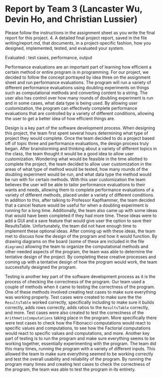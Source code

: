 # Report by Team 3 (Lancaster Wu, Devin Ho, and Christian Lussier)

Please follow the instructions in the assignment sheet as you write the final
report for this project.
4. A detailed final project report, saved in the file writing/report.md, that documents, in a project-specific fashion, how you designed, implemented, tested, and evaluated your system.

Evaluated : test cases, performance, output



Performance evaluations are an important part of learning how efficient a certain method or entire program is in programming. For our project, we decided to follow the concept portrayed by idea three on the assignment sheet and run performance evaluations. The program will run a variety of different performance evaluations using doubling experiments on things such as computational methods and converting content to a string. The user also has control over how many rounds of doubling experiment is run and in some cases, what data type is being used. By allowing user customization, the program can effectively complete performance evaluations that are controlled by a variety of different conditions, allowing the user to get a better idea of how efficient things are.

Design is a key part of the software development process. When designing this project, the team first spent several hours determining what type of project they would complete. Once the team decided to do a project based off of topic three and performance evaluations, the design process truly began. After brainstorming and thinking about a variety of different topics in the class, the team thought it would be a good idea to allow user customization. Wondering what would be feasible in the time allotted to complete the project, the team decided to allow user customization in the areas of what type of method would be tested, how many rounds of the doubling experiment would be run, and what data type the method would be run with for certain methods. With this user customization the team believes the user will be able to tailor performance evaluations to their wants and needs, allowing them to complete performance evaluations of a variety of different methods, placed under a variety of different conditions. In addition to this, after talking to Professor Kapfhammer, the team decided that a cancel feature would be useful for when a doubling experiment is running for a long time. Additionally, the team also came up with some ideas that would have been completed if they had more time. These ideas were to add a GUI and a save feature that would give user the option to save their ResultsTable. Unfortunately, the team did not have enough time to implement these optional ideas. After coming up with these ideas, the team met to discuss how the design of the program and how it would function. By drawing diagrams on the board (some of these are included in the file `diagrams`) allowing the team to organize the computational methods and other needed aspects of the program, the team was able to determine the tentative design of the project. By completing these creative processes and coming up with a tentative design of how the program would work, the team successfully designed the program.

Testing is another key part of the software development process as it is the process of checking the correctness of the program. Our team used a couple of methods when it came to testing the correctness of the program. One of these methods involved creating test cases to make sure everything was working properly. Test cases were created to make sure the the `ResultsTable` worked correctly, specifically including to make sure it builds correctly, adds rows correctly, adds ratios to the `ResultsTable` correctly, and more. Test cases were also created to test the correctness of the `ArithmeticComputations` taking place in the program. More specifically there were test cases to check how the Fibonacci computations would react to specific values and computations, to see how the Factorial computations would react to specific values and computations, and more. Another key part of testing is to run the program and make sure everything seems to be working together, essentially experimenting with the program. The team did this many times, running the program with a variety of different inputs. This allowed the team to make sure everything seemed to be working correctly and test the overall usability and reliability of the program. By running the program many times and creating test cases to check the correctness of the program, the team was able to test the program in its entirety.
